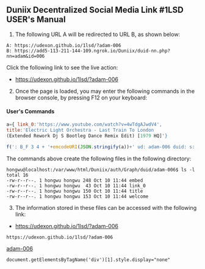## Duniix Decentralized Social Media Link #1LSD USER's Manual

1. The following URL A will be redirected to URL B, as shown below:

```
A: https://udexon.github.io/1lsd/?adam-006
B: https://add5-113-211-144-109.ngrok.io/Duniix/duid-nn.php?nn=adam&id=006
```

Click the following link to see the live action:

- <a href="https://udexon.github.io/1lsd/?adam-006">https://udexon.github.io/1lsd/?adam-006</a>



2. Once the page is loaded, you may enter the following commands in the browser console, by pressing F12 on your keyboard:

#### User's Commands

```js
a={ link_0:'https://www.youtube.com/watch?v=4wTdgAJwdV4', 
title:'Electric Light Orchestra - Last Train To London 
(Extended Rework Dj S Bootleg Dance Remix Edit) [1979 HQ]'}

f(': B_F 3 4 + '+encodeURI(JSON.stringify(a))+' ud: adam-006 duid: s: ; AJAX')
```

The commands above create the following files in the following directory:

```
hongwu@localhost:/var/www/html/Duniix/auth/Graph/duid/adam-006$ ls -l
total 16
-rw-r--r--. 1 hongwu hongwu 248 Oct 10 11:44 embed
-rw-r--r--. 1 hongwu hongwu  43 Oct 10 11:44 link_0
-rw-r--r--. 1 hongwu hongwu 150 Oct 10 11:44 title
-rw-r--r--. 1 hongwu hongwu 153 Oct 10 11:44 welcome
```

3. The information stored in these files can be accessed with the following link:

- <a href="https://udexon.github.io/1lsd/?adam-006">https://udexon.github.io/1lsd/?adam-006</a>

```
https://udexon.github.io/1lsd/?adam-006
```

<a href="https://udexon.github.io/1lsd/?adam-006">adam-006</a>

```
document.getElementsByTagName('div')[1].style.display="none"
```
